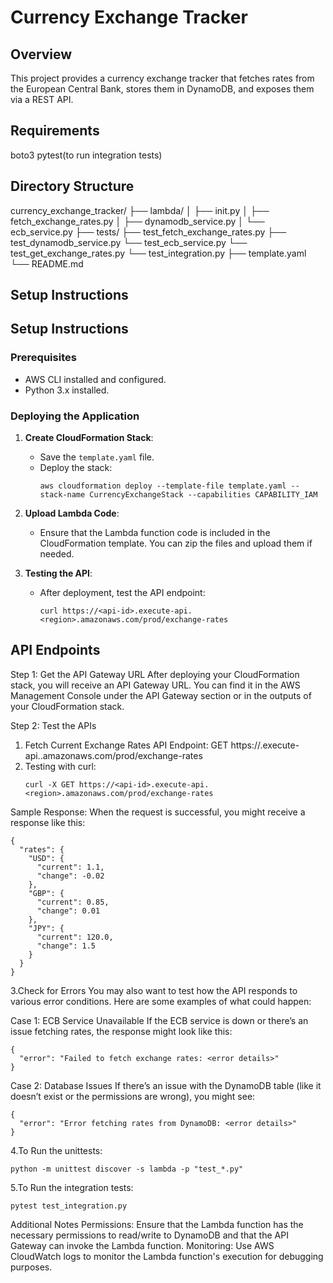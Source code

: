 # Currency Exchange Tracker

## Overview
This project provides a currency exchange tracker that fetches rates from the European Central Bank, stores them in DynamoDB, and exposes them via a REST API.

## Requirements
boto3
pytest(to run integration tests)

## Directory Structure
currency_exchange_tracker/
├── lambda/ 
    │ ├── init.py │ 
    ├── fetch_exchange_rates.py │ 
    ├── dynamodb_service.py │ └── ecb_service.py
├── tests/
    ├── test_fetch_exchange_rates.py
    ├── test_dynamodb_service.py
    └── test_ecb_service.py
    └── test_get_exchange_rates.py
    └── test_integration.py
├── template.yaml
└── README.md


## Setup Instructions


## Setup Instructions

### Prerequisites
- AWS CLI installed and configured.
- Python 3.x installed.

### Deploying the Application

1. **Create CloudFormation Stack**:
   - Save the `template.yaml` file.
   - Deploy the stack:
     ```
     aws cloudformation deploy --template-file template.yaml --stack-name CurrencyExchangeStack --capabilities CAPABILITY_IAM
     ```

2. **Upload Lambda Code**:
   - Ensure that the Lambda function code is included in the CloudFormation template. You can zip the files and upload them if needed.

3. **Testing the API**:
   - After deployment, test the API endpoint:
     ```
     curl https://<api-id>.execute-api.<region>.amazonaws.com/prod/exchange-rates
     ```

## API Endpoints

Step 1: Get the API Gateway URL
After deploying your CloudFormation stack, you will receive an API Gateway URL. You can find it in the AWS Management Console under the API Gateway section or in the outputs of your CloudFormation stack.

Step 2: Test the APIs
1. Fetch Current Exchange Rates
API Endpoint:
    GET https://<api-id>.execute-api.<region>.amazonaws.com/prod/exchange-rates
2. Testing with curl:
   ```
   curl -X GET https://<api-id>.execute-api.<region>.amazonaws.com/prod/exchange-rates
   ```
Sample Response:
When the request is successful, you might receive a response like this:
```
{
  "rates": {
    "USD": {
      "current": 1.1,
      "change": -0.02
    },
    "GBP": {
      "current": 0.85,
      "change": 0.01
    },
    "JPY": {
      "current": 120.0,
      "change": 1.5
    }
  }
}
```

3.Check for Errors
You may also want to test how the API responds to various error conditions. Here are some examples of what could happen:

Case 1: ECB Service Unavailable
If the ECB service is down or there’s an issue fetching rates, the response might look like this:
```
{
  "error": "Failed to fetch exchange rates: <error details>"
}
```

Case 2: Database Issues
If there’s an issue with the DynamoDB table (like it doesn’t exist or the permissions are wrong), you might see:
```
{
  "error": "Error fetching rates from DynamoDB: <error details>"
}
```
4.To Run the unittests:
```
python -m unittest discover -s lambda -p "test_*.py"
```
5.To Run the integration tests:
```
pytest test_integration.py

```

Additional Notes
Permissions: Ensure that the Lambda function has the necessary permissions to read/write to DynamoDB and that the API Gateway can invoke the Lambda function.
Monitoring: Use AWS CloudWatch logs to monitor the Lambda function's execution for debugging purposes.